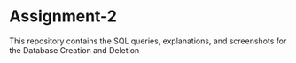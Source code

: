 # Assignment-2
This repository contains the SQL queries, explanations, and screenshots for the Database Creation and Deletion
